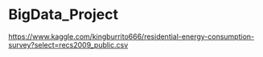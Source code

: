 # BigData_Project
https://www.kaggle.com/kingburrito666/residential-energy-consumption-survey?select=recs2009_public.csv
